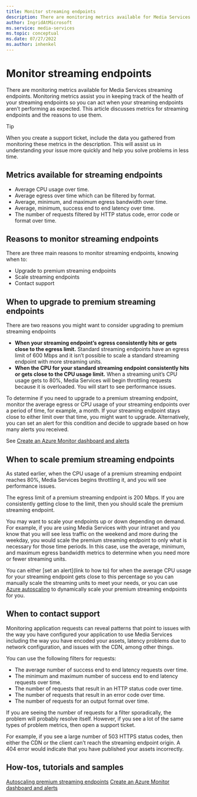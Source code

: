 ```yaml
---
title: Monitor streaming endpoints
description: There are monitoring metrics available for Media Services streaming endpoints. Monitoring metrics assist you in keeping track of the health of your streaming endpoints so you can act when your streaming endpoints aren’t performing as expected. This article discusses metrics for streaming endpoints and the reasons to use them.
author: IngridAtMicrosoft
ms.service: media-services
ms.topic: conceptual
ms.date: 07/27/2022
ms.author: inhenkel
---
```


# Monitor streaming endpoints

There are monitoring metrics available for Media Services streaming endpoints. Monitoring metrics assist you in keeping track of the health of your streaming endpoints so you can act when your streaming endpoints aren’t performing as expected. This article discusses metrics for streaming endpoints and the reasons to use them.

> [!TIP]
> When you create a support ticket, include the data you gathered from monitoring these metrics in the description. This will assist us in understanding your issue more quickly and help you solve problems in less time.

## Metrics available for streaming endpoints

- Average CPU usage over time.
- Average egress over time which can be filtered by format.
- Average, minimum, and maximum egress bandwidth over time.
- Average, minimum, success end to end latency over time.
- The number of requests filtered by HTTP status code, error code or format over time.

## Reasons to monitor streaming endpoints

There are three main reasons to monitor streaming endpoints, knowing when to:

- Upgrade to premium streaming endpoints
- Scale streaming endpoints
- Contact support

## When to upgrade to premium streaming endpoints

There are two reasons you might want to consider upgrading to premium streaming
endpoints

- **When your streaming endpoint’s egress consistently hits or gets close to the egress limit.** Standard streaming endpoints have an egress limit of 600 Mbps and it isn’t possible to scale a standard streaming endpoint with more streaming units.
- **When the CPU for your standard streaming endpoint consistently hits or gets close to the CPU usage limit.** When a streaming unit’s CPU usage gets to 80%, Media Services will begin throttling requests because it is overloaded. You will start to see performance issues.

To determine if you need to upgrade to a premium streaming endpoint, monitor the average egress or CPU usage of your streaming endpoints over a period of time, for example, a month. If your streaming endpoint stays close to either limit over that time, you might want to upgrade. Alternatively, you can set an alert for this condition and decide to upgrade based on how many alerts you received.

See [Create an Azure Monitor dashboard and alerts](monitor-create-dashboard-alerts-how-to.md)

## When to scale premium streaming endpoints

As stated earlier, when the CPU usage of a premium streaming endpoint reaches 80%, Media Services begins throttling it, and you will see performance issues.

The egress limit of a premium streaming endpoint is 200 Mbps. If you are consistently getting close to the limit, then you should scale the premium streaming endpoint.

You may want to scale your endpoints up or down depending on demand. For example, if you are using Media Services with your intranet and you know that you will see less traffic on the weekend and more during the weekday, you would scale the premium streaming endpoint to only what is necessary for those time periods. In this case, use the average, minimum, and maximum egress bandwidth metrics to determine when you need more or fewer streaming units.

You can either [set an alert](link to how to) for when the average CPU usage for your streaming endpoint gets close to this percentage so you can manually scale the streaming units to meet your needs, or you can use [Azure autoscaling](../streaming-endpoint-autoscaling-how-to.md) to dynamically scale your premium streaming endpoints for you.

## When to contact support

Monitoring application requests can reveal patterns that point to issues with the way you have configured your application to use Media Services including the way you have encoded your assets, latency problems due to network configuration, and issues with the CDN, among other things.

You can use the following filters for requests:

- The average number of success end to end latency requests over time.
- The minimum and maximum number of success end to end latency requests over time.
- The number of requests that result in an HTTP status code over time.
- The number of requests that result in an error code over time.
- The number of requests for an output format over time.

If you are seeing the number of requests for a filter sporadically, the problem will probably resolve itself. However, if you see a lot of the same types of problem metrics, then open a support ticket.

For example, if you see a large number of 503 HTTPS status codes, then either the CDN or the client can’t reach the streaming endpoint origin. A 404 error would indicate that you have published your assets incorrectly.

## How-tos, tutorials and samples

[Autoscaling premium streaming endpoints](../streaming-endpoint-autoscaling-how-to.md)
[Create an Azure Monitor dashboard and alerts](monitor-create-dashboard-alerts-how-to.md)
